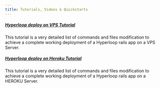 ```yaml
---
title: Tutorials, Videos & Quickstarts
---
```


##### <i class="flaticon-professor-teaching"></i> [<span class="bigfirstletter">H</span>yperloop deploy on VPS Tutorial](/tutorials/hyperloopdeploy/deployvps)

This tutorial is a very detailed list of commands and files modification to achieve a complete working deployment of a Hyperloop rails app on a VPS Server.

##### <i class="flaticon-professor-teaching"></i> [<span class="bigfirstletter">H</span>yperloop deploy on Heroku Tutorial](/tutorials/hyperloopdeploy/deployheroku)

This tutorial is a very detailed list of commands and files modification to achieve a complete working deployment of a Hyperloop rails app on a HEROKU Server.
